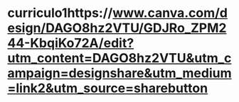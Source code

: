 # curriculo1https://www.canva.com/design/DAGO8hz2VTU/GDJRo_ZPM244-KbqiKo72A/edit?utm_content=DAGO8hz2VTU&utm_campaign=designshare&utm_medium=link2&utm_source=sharebutton
